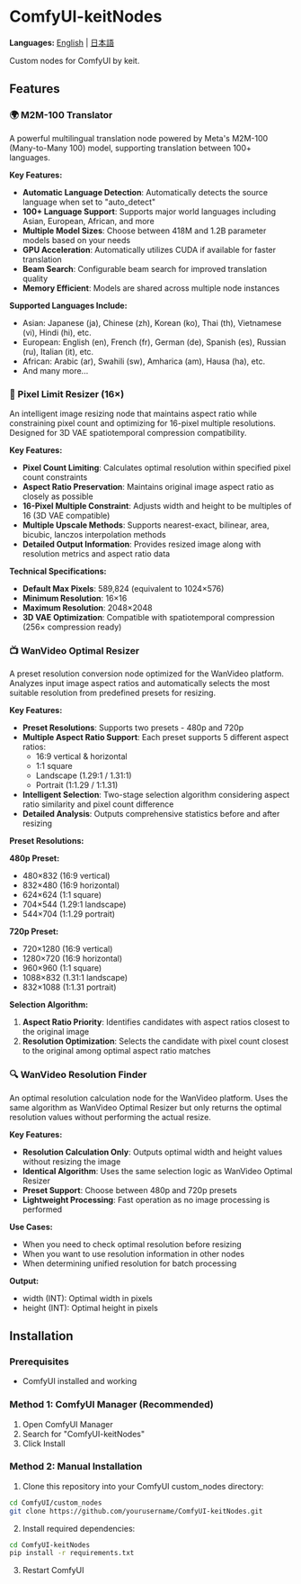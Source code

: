 # ComfyUI-keitNodes

**Languages:** [English](README.md) | [日本語](README.ja.md)

Custom nodes for ComfyUI by keit.

## Features

### 🌍 M2M-100 Translator

A powerful multilingual translation node powered by Meta's M2M-100 (Many-to-Many 100) model, supporting translation between 100+ languages.

**Key Features:**
- **Automatic Language Detection**: Automatically detects the source language when set to "auto_detect"
- **100+ Language Support**: Supports major world languages including Asian, European, African, and more
- **Multiple Model Sizes**: Choose between 418M and 1.2B parameter models based on your needs
- **GPU Acceleration**: Automatically utilizes CUDA if available for faster translation
- **Beam Search**: Configurable beam search for improved translation quality
- **Memory Efficient**: Models are shared across multiple node instances

**Supported Languages Include:**
- Asian: Japanese (ja), Chinese (zh), Korean (ko), Thai (th), Vietnamese (vi), Hindi (hi), etc.
- European: English (en), French (fr), German (de), Spanish (es), Russian (ru), Italian (it), etc.
- African: Arabic (ar), Swahili (sw), Amharica (am), Hausa (ha), etc.
- And many more...

### 🎯 Pixel Limit Resizer (16×)

An intelligent image resizing node that maintains aspect ratio while constraining pixel count and optimizing for 16-pixel multiple resolutions. Designed for 3D VAE spatiotemporal compression compatibility.

**Key Features:**
- **Pixel Count Limiting**: Calculates optimal resolution within specified pixel count constraints
- **Aspect Ratio Preservation**: Maintains original image aspect ratio as closely as possible
- **16-Pixel Multiple Constraint**: Adjusts width and height to be multiples of 16 (3D VAE compatible)
- **Multiple Upscale Methods**: Supports nearest-exact, bilinear, area, bicubic, lanczos interpolation methods
- **Detailed Output Information**: Provides resized image along with resolution metrics and aspect ratio data

**Technical Specifications:**
- **Default Max Pixels**: 589,824 (equivalent to 1024×576)
- **Minimum Resolution**: 16×16
- **Maximum Resolution**: 2048×2048
- **3D VAE Optimization**: Compatible with spatiotemporal compression (256× compression ready)

### 📺 WanVideo Optimal Resizer

A preset resolution conversion node optimized for the WanVideo platform. Analyzes input image aspect ratios and automatically selects the most suitable resolution from predefined presets for resizing.

**Key Features:**
- **Preset Resolutions**: Supports two presets - 480p and 720p
- **Multiple Aspect Ratio Support**: Each preset supports 5 different aspect ratios:
  - 16:9 vertical & horizontal
  - 1:1 square
  - Landscape (1.29:1 / 1.31:1)
  - Portrait (1:1.29 / 1:1.31)
- **Intelligent Selection**: Two-stage selection algorithm considering aspect ratio similarity and pixel count difference
- **Detailed Analysis**: Outputs comprehensive statistics before and after resizing

**Preset Resolutions:**

**480p Preset:**
- 480×832 (16:9 vertical)
- 832×480 (16:9 horizontal)
- 624×624 (1:1 square)
- 704×544 (1.29:1 landscape)
- 544×704 (1:1.29 portrait)

**720p Preset:**
- 720×1280 (16:9 vertical)
- 1280×720 (16:9 horizontal)
- 960×960 (1:1 square)
- 1088×832 (1.31:1 landscape)
- 832×1088 (1:1.31 portrait)

**Selection Algorithm:**
1. **Aspect Ratio Priority**: Identifies candidates with aspect ratios closest to the original image
2. **Resolution Optimization**: Selects the candidate with pixel count closest to the original among optimal aspect ratio matches

### 🔍 WanVideo Resolution Finder

An optimal resolution calculation node for the WanVideo platform. Uses the same algorithm as WanVideo Optimal Resizer but only returns the optimal resolution values without performing the actual resize.

**Key Features:**
- **Resolution Calculation Only**: Outputs optimal width and height values without resizing the image
- **Identical Algorithm**: Uses the same selection logic as WanVideo Optimal Resizer
- **Preset Support**: Choose between 480p and 720p presets
- **Lightweight Processing**: Fast operation as no image processing is performed

**Use Cases:**
- When you need to check optimal resolution before resizing
- When you want to use resolution information in other nodes
- When determining unified resolution for batch processing

**Output:**
- width (INT): Optimal width in pixels
- height (INT): Optimal height in pixels

## Installation

### Prerequisites
- ComfyUI installed and working

### Method 1: ComfyUI Manager (Recommended)
1. Open ComfyUI Manager
2. Search for "ComfyUI-keitNodes"
3. Click Install

### Method 2: Manual Installation
1. Clone this repository into your ComfyUI custom_nodes directory:
```bash
cd ComfyUI/custom_nodes
git clone https://github.com/yourusername/ComfyUI-keitNodes.git
```

2. Install required dependencies:
```bash
cd ComfyUI-keitNodes
pip install -r requirements.txt
```

3. Restart ComfyUI
